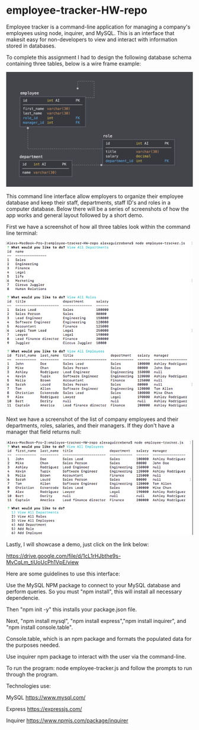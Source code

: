 # employee-tracker-HW-repo
Employee tracker is a command-line application for managing a company's employees using node, inquirer, and MySQL. This is an interface that makesit easy for non-developers to view and interact with information stored in databases.

To complete this assignment I had to design the following database schema containing three tables, below is a wire frame example: 

![](Images/employeetrackertableexample.png)

This command line interface allow employers to organize their employee database and keep their staff, departments, staff ID's and roles in a computer database. Below there will be a series of screenshots of how the app works and general layout followed by a short demo.

First we have a screenshot of how all three tables look within the command line terminal:

![](Images/threetablescreenshot.png)


Next we have a screenshot of the list of company employees and their departments, roles, salaries, and their managers. If they don't have a manager that field returns null:


![](Images/allemployeescreenshot.png)

Lastly, I will showcase a demo, just click on the link below: 

https://drive.google.com/file/d/1cL1rHJbthe9s-MvCqLm_tiUoUcPh1VpE/view

Here are some guidelines to use this interface:

Use the MySQL NPM package to connect to your MySQL database and perform queries. So you must "npm install", this will install all necessary dependencie. 

Then "npm init -y" this installs your package.json file.

Next, "npm install mysql", "npm install express","npm install inquirer", and "npm install console.table".

Console.table, which is an npm package and formats the populated data for the purposes needed.

Use inquirer npm package to interact with the user via the command-line.

To run the program: node employee-tracker.js and follow the prompts to run through the program.

Technologies use:

MySQL
https://www.mysql.com/  


Express
https://expressjs.com/


Inquirer
https://www.npmjs.com/package/inquirer